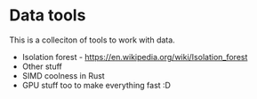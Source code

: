 # Data tools

This is a colleciton of tools to work with data.

- Isolation forest - https://en.wikipedia.org/wiki/Isolation_forest
- Other stuff
- SIMD coolness in Rust
- GPU stuff too to make everything fast :D

